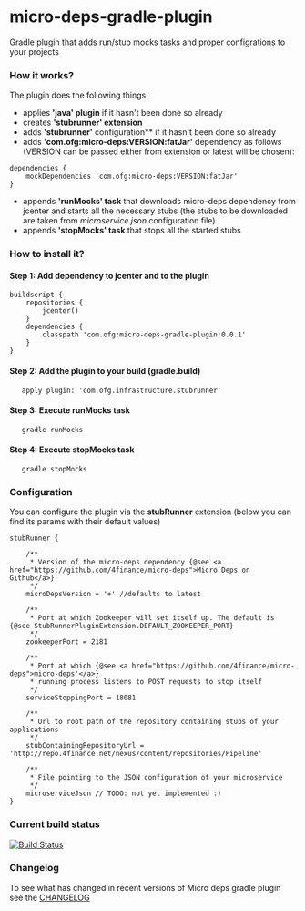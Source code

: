 micro-deps-gradle-plugin
======================

Gradle plugin that adds run/stub mocks tasks and proper configrations to your projects

### How it works?

The plugin does the following things:

* applies **'java' plugin** if it hasn't been done so already
* creates **'stubrunner' extension**
* adds **'stubrunner'** configuration** if it hasn't been done so already
* adds **'com.ofg:micro-deps:VERSION:fatJar'** dependency as follows 
(VERSION can be passed either from extension or latest will be chosen):
```
dependencies {
    mockDependencies 'com.ofg:micro-deps:VERSION:fatJar'
}

```
* appends **'runMocks' task** that downloads micro-deps dependency from jcenter and starts all the necessary stubs
(the stubs to be downloaded are taken from *microservice.json* configuration file)
* appends **'stopMocks' task** that stops all the started stubs

### How to install it?

#### Step 1: Add dependency to jcenter and to the plugin

```
buildscript {
    repositories {
        jcenter()
    }
    dependencies {
        classpath 'com.ofg:micro-deps-gradle-plugin:0.0.1'
    }
}
```

#### Step 2: Add the plugin to your build (gradle.build)

```
   apply plugin: 'com.ofg.infrastructure.stubrunner'
```

#### Step 3: Execute runMocks task

```
   gradle runMocks
```

#### Step 4: Execute stopMocks task

```
   gradle stopMocks
```

### Configuration

You can configure the plugin via the **stubRunner** extension (below you can find its params with their default values)

```
stubRunner {

    /**
     * Version of the micro-deps dependency {@see <a href="https://github.com/4finance/micro-deps">Micro Deps on Github</a>} 
     */
    microDepsVersion = '+' //defaults to latest

    /**
     * Port at which Zookeeper will set itself up. The default is {@see StubRunnerPluginExtension.DEFAULT_ZOOKEEPER_PORT}
     */
    zookeeperPort = 2181

    /**
     * Port at which {@see <a href="https://github.com/4finance/micro-deps">micro-deps'</a>} 
     * running process listens to POST requests to stop itself 
     */
    serviceStoppingPort = 18081

    /**
     * Url to root path of the repository containing stubs of your applications
     */
    stubContainingRepositoryUrl = 'http://repo.4finance.net/nexus/content/repositories/Pipeline'

    /**
     * File pointing to the JSON configuration of your microservice
     */
    microserviceJson // TODO: not yet implemented :)
}
```

### Current build status

[![Build Status](https://travis-ci.org/4finance/micro-deps-gradle-plugin.svg?branch=master)](https://travis-ci.org/4finance/micro-deps-gradle-plugin)


### Changelog

To see what has changed in recent versions of Micro deps gradle plugin see the [CHANGELOG](CHANGELOG.md) 
